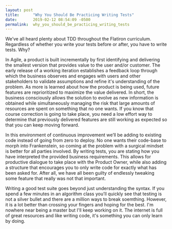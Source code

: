 ```yaml
---
layout: post
title:      "Why You Should Be Practicing Writing Tests"
date:       2019-02-12 08:54:09 -0500
permalink:  why_you_should_be_practicing_writing_tests
---
```



We’ve all heard plenty about TDD throughout the Flatiron curriculum.  Regardless of whether you write your tests before or after, you have to write tests.  Why?


In Agile, a product is built incrementally by first identifying and delivering the smallest version that provides value to the user and/or customer.   The early release of a working iteration establishes a feedback loop through which  the business observes and engages with users and other stakeholders to validate assumptions and refine it's understanding of the problem.    As more is learned about how the product is being used, future features are reprioritized to maximize the value delivered.  In short, the business consciously allows the solution to evolve as new information is obtained while simultaneously managing the risk that large amounts of resources are spent on something that no one wants.  If you know that course correction is going to take place, you need a low effort way to determine that previously delivered features are still working as expected so that you can keep moving forward.  


In this environment of continuous improvement we’ll be adding to existing code instead of going from zero to deploy.   No one wants their code-base to morph into Frankenstein, so coming at the problem with a surgical mindset is better for all parties involved.  By writing tests, you are stating how you have interpreted the provided business requirements.  This allows for productive dialogue to take place with the Product Owner, while also adding a structure that encourages you to only write code for exactly what has been asked for.  After all, we have all been guilty of endlessly tweaking some feature that really was not that important.  


Writing a good test suite goes beyond just understanding the syntax.  If you spend a few minutes in an algorithm class you’ll quickly see that testing is not a silver bullet and there are a million ways to break soemthing.  However, it is a lot better than crossing your fingers and hoping for the best.   I'm nowhere near being a master but I'll keep working on it.  The internet is full of great resources and like writing code, it's something you can only learn by doing.  
